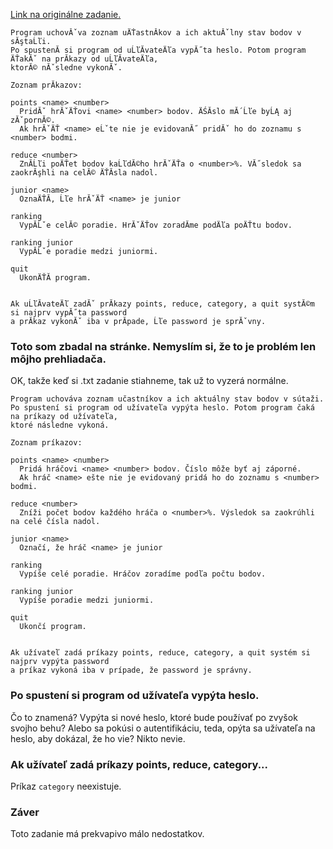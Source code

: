[Link na originálne zadanie.](http://www.dcs.fmph.uniba.sk/~lukotka/pts2017du1.htm)

```
Program uchovĂˇva zoznam uÄŤastnĂ­kov a ich aktuĂˇlny stav bodov v sĂştaĹľi.
Po spustenĂ­ si program od uĹľĂ­vateÄľa vypĂ˝ta heslo. Potom program ÄŤakĂˇ na prĂ­kazy od uĹľĂ­vateÄľa,
ktorĂ© nĂˇsledne vykonĂˇ.

Zoznam prĂ­kazov:

points <name> <number>
  PridĂˇ hrĂˇÄŤovi <name> <number> bodov. ÄŚĂ­slo mĂ´Ĺľe byĹĄ aj zĂˇpornĂ©.
  Ak hrĂˇÄŤ <name> eĹˇte nie je evidovanĂ˝ pridĂˇ ho do zoznamu s <number> bodmi.

reduce <number>
  ZnĂ­Ĺľi poÄŤet bodov kaĹľdĂ©ho hrĂˇÄŤa o <number>%. VĂ˝sledok sa zaokrĂşhli na celĂ© ÄŤĂ­sla nadol.

junior <name> 
  OznaÄŤĂ­, Ĺľe hrĂˇÄŤ <name> je junior

ranking 
  VypĂ­Ĺˇe celĂ© poradie. HrĂˇÄŤov zoradĂ­me podÄľa poÄŤtu bodov.

ranking junior
  VypĂ­Ĺˇe poradie medzi juniormi.

quit
  UkonÄŤĂ­ program.


Ak uĹľĂ­vateÄľ zadĂˇ prĂ­kazy points, reduce, category, a quit systĂ©m si najprv vypĂ˝ta password
a prĂ­kaz vykonĂˇ iba v prĂ­pade, Ĺľe password je sprĂˇvny. 
```

### Toto som zbadal na stránke. Nemyslím si, že to je problém len môjho prehliadača.

OK, takže keď si .txt zadanie stiahneme, tak už to vyzerá normálne.

```
Program uchováva zoznam učastníkov a ich aktuálny stav bodov v sútaži.
Po spustení si program od užívateľa vypýta heslo. Potom program čaká na príkazy od užívateľa,
ktoré následne vykoná.

Zoznam príkazov:

points <name> <number>
  Pridá hráčovi <name> <number> bodov. Číslo môže byť aj záporné.
  Ak hráč <name> ešte nie je evidovaný pridá ho do zoznamu s <number> bodmi.

reduce <number>
  Zníži počet bodov každého hráča o <number>%. Výsledok sa zaokrúhli na celé čísla nadol.

junior <name> 
  Označí, že hráč <name> je junior

ranking 
  Vypíše celé poradie. Hráčov zoradíme podľa počtu bodov.

ranking junior
  Vypíše poradie medzi juniormi.

quit
  Ukončí program.


Ak užívateľ zadá príkazy points, reduce, category, a quit systém si najprv vypýta password
a príkaz vykoná iba v prípade, že password je správny. 
```

### Po spustení si program od užívateľa vypýta heslo.

Čo to znamená? Vypýta si nové heslo, ktoré bude používať po zvyšok svojho behu? Alebo sa pokúsi o autentifikáciu, teda, opýta sa užívateľa na heslo, aby dokázal, že ho vie? Nikto nevie.

### Ak užívateľ zadá príkazy points, reduce, category...

Príkaz `category` neexistuje.

### Záver

Toto zadanie má prekvapivo málo nedostatkov.
